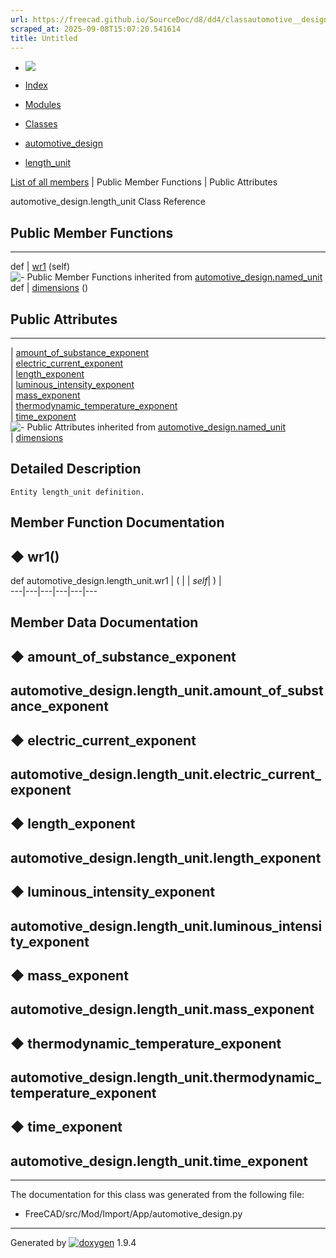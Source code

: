 ```yaml
---
url: https://freecad.github.io/SourceDoc/d8/dd4/classautomotive__design_1_1length__unit.html
scraped_at: 2025-09-08T15:07:20.541614
title: Untitled
---
```


  * [ ![](https://www.freecad.org/svg/logo-freecad.svg) ](https://freecadweb.org "FreeCAD")
  * [Index](../../index.html "Index")
  * [Modules](../../modules.html "Modules list")
  * [Classes](../../annotated.html "Annotated list")

  * [automotive_design](../../d4/ddf/namespaceautomotive__design.html)
  * [length_unit](../../d8/dd4/classautomotive__design_1_1length__unit.html)

[List of all members](../../de/db9/classautomotive__design_1_1length__unit-members.html) | Public Member Functions | Public Attributes

automotive_design.length_unit Class Reference

##  Public Member Functions  
  
---  
def | [wr1](../../d8/dd4/classautomotive__design_1_1length__unit.html#a58ac342541b35961cac2cc1babe6f68e) (self)  
![-](../../closed.png) Public Member Functions inherited from
[automotive_design.named_unit](../../dc/d88/classautomotive__design_1_1named__unit.html)  
def | [dimensions](../../dc/d88/classautomotive__design_1_1named__unit.html#a40f731340272ea5a24e11edf955bb41c) ()  
  
##  Public Attributes  
  
---  
|
[amount_of_substance_exponent](../../d8/dd4/classautomotive__design_1_1length__unit.html#ab77756b4d308528daad7efac9fee3006)  
|
[electric_current_exponent](../../d8/dd4/classautomotive__design_1_1length__unit.html#a50608dbe8ef21b82d98a494c2236bef8)  
|
[length_exponent](../../d8/dd4/classautomotive__design_1_1length__unit.html#a1b92ae2560d30afcc7b6bf616f84460a)  
|
[luminous_intensity_exponent](../../d8/dd4/classautomotive__design_1_1length__unit.html#a40bc83b499e66dc13a2ada44a30ecbcd)  
|
[mass_exponent](../../d8/dd4/classautomotive__design_1_1length__unit.html#ab547059eddc9b9a63bbe7d2d8ec19c02)  
|
[thermodynamic_temperature_exponent](../../d8/dd4/classautomotive__design_1_1length__unit.html#a362556be8448a1f4d05dcf4aaabe9563)  
|
[time_exponent](../../d8/dd4/classautomotive__design_1_1length__unit.html#a77796ffb4079543864410df9ac5f89b6)  
![-](../../closed.png) Public Attributes inherited from
[automotive_design.named_unit](../../dc/d88/classautomotive__design_1_1named__unit.html)  
|
[dimensions](../../dc/d88/classautomotive__design_1_1named__unit.html#a9ae02e600639e046ec9d68ab196ea5ce)  
  
## Detailed Description

    
    
    Entity length_unit definition.

## Member Function Documentation

## ◆ wr1()

def automotive_design.length_unit.wr1  | ( |  | _self_| ) |   
---|---|---|---|---|---  
  
## Member Data Documentation

## ◆ amount_of_substance_exponent

automotive_design.length_unit.amount_of_substance_exponent  
---  
  
## ◆ electric_current_exponent

automotive_design.length_unit.electric_current_exponent  
---  
  
## ◆ length_exponent

automotive_design.length_unit.length_exponent  
---  
  
## ◆ luminous_intensity_exponent

automotive_design.length_unit.luminous_intensity_exponent  
---  
  
## ◆ mass_exponent

automotive_design.length_unit.mass_exponent  
---  
  
## ◆ thermodynamic_temperature_exponent

automotive_design.length_unit.thermodynamic_temperature_exponent  
---  
  
## ◆ time_exponent

automotive_design.length_unit.time_exponent  
---  
  
* * *

The documentation for this class was generated from the following file:

  * FreeCAD/src/Mod/Import/App/automotive_design.py

* * *

Generated by
[![doxygen](../../doxygen.svg)](https://www.doxygen.org/index.html) 1.9.4

